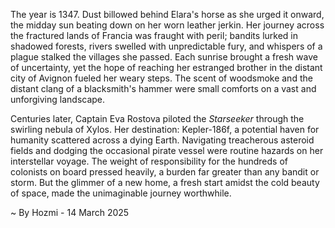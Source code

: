 
The year is 1347.  Dust billowed behind Elara's horse as she urged it onward, the midday sun beating down on her worn leather jerkin.  Her journey across the fractured lands of Francia was fraught with peril; bandits lurked in shadowed forests, rivers swelled with unpredictable fury, and whispers of a plague stalked the villages she passed.  Each sunrise brought a fresh wave of uncertainty, yet the hope of reaching her estranged brother in the distant city of Avignon fueled her weary steps.  The scent of woodsmoke and the distant clang of a blacksmith's hammer were small comforts on a vast and unforgiving landscape.

Centuries later, Captain Eva Rostova piloted the *Starseeker* through the swirling nebula of Xylos.  Her destination: Kepler-186f, a potential haven for humanity scattered across a dying Earth.  Navigating treacherous asteroid fields and dodging the occasional pirate vessel were routine hazards on her interstellar voyage.  The weight of responsibility for the hundreds of colonists on board pressed heavily, a burden far greater than any bandit or storm. But the glimmer of a new home, a fresh start amidst the cold beauty of space, made the unimaginable journey worthwhile.

~ By Hozmi - 14 March 2025
